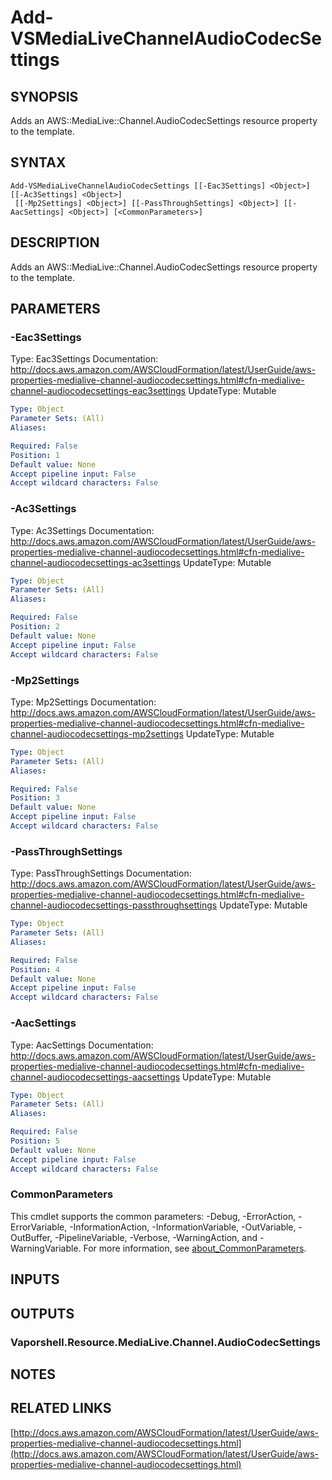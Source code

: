 # Add-VSMediaLiveChannelAudioCodecSettings

## SYNOPSIS
Adds an AWS::MediaLive::Channel.AudioCodecSettings resource property to the template.

## SYNTAX

```
Add-VSMediaLiveChannelAudioCodecSettings [[-Eac3Settings] <Object>] [[-Ac3Settings] <Object>]
 [[-Mp2Settings] <Object>] [[-PassThroughSettings] <Object>] [[-AacSettings] <Object>] [<CommonParameters>]
```

## DESCRIPTION
Adds an AWS::MediaLive::Channel.AudioCodecSettings resource property to the template.

## PARAMETERS

### -Eac3Settings
Type: Eac3Settings
Documentation: http://docs.aws.amazon.com/AWSCloudFormation/latest/UserGuide/aws-properties-medialive-channel-audiocodecsettings.html#cfn-medialive-channel-audiocodecsettings-eac3settings
UpdateType: Mutable

```yaml
Type: Object
Parameter Sets: (All)
Aliases:

Required: False
Position: 1
Default value: None
Accept pipeline input: False
Accept wildcard characters: False
```

### -Ac3Settings
Type: Ac3Settings
Documentation: http://docs.aws.amazon.com/AWSCloudFormation/latest/UserGuide/aws-properties-medialive-channel-audiocodecsettings.html#cfn-medialive-channel-audiocodecsettings-ac3settings
UpdateType: Mutable

```yaml
Type: Object
Parameter Sets: (All)
Aliases:

Required: False
Position: 2
Default value: None
Accept pipeline input: False
Accept wildcard characters: False
```

### -Mp2Settings
Type: Mp2Settings
Documentation: http://docs.aws.amazon.com/AWSCloudFormation/latest/UserGuide/aws-properties-medialive-channel-audiocodecsettings.html#cfn-medialive-channel-audiocodecsettings-mp2settings
UpdateType: Mutable

```yaml
Type: Object
Parameter Sets: (All)
Aliases:

Required: False
Position: 3
Default value: None
Accept pipeline input: False
Accept wildcard characters: False
```

### -PassThroughSettings
Type: PassThroughSettings
Documentation: http://docs.aws.amazon.com/AWSCloudFormation/latest/UserGuide/aws-properties-medialive-channel-audiocodecsettings.html#cfn-medialive-channel-audiocodecsettings-passthroughsettings
UpdateType: Mutable

```yaml
Type: Object
Parameter Sets: (All)
Aliases:

Required: False
Position: 4
Default value: None
Accept pipeline input: False
Accept wildcard characters: False
```

### -AacSettings
Type: AacSettings
Documentation: http://docs.aws.amazon.com/AWSCloudFormation/latest/UserGuide/aws-properties-medialive-channel-audiocodecsettings.html#cfn-medialive-channel-audiocodecsettings-aacsettings
UpdateType: Mutable

```yaml
Type: Object
Parameter Sets: (All)
Aliases:

Required: False
Position: 5
Default value: None
Accept pipeline input: False
Accept wildcard characters: False
```

### CommonParameters
This cmdlet supports the common parameters: -Debug, -ErrorAction, -ErrorVariable, -InformationAction, -InformationVariable, -OutVariable, -OutBuffer, -PipelineVariable, -Verbose, -WarningAction, and -WarningVariable. For more information, see [about_CommonParameters](http://go.microsoft.com/fwlink/?LinkID=113216).

## INPUTS

## OUTPUTS

### Vaporshell.Resource.MediaLive.Channel.AudioCodecSettings
## NOTES

## RELATED LINKS

[http://docs.aws.amazon.com/AWSCloudFormation/latest/UserGuide/aws-properties-medialive-channel-audiocodecsettings.html](http://docs.aws.amazon.com/AWSCloudFormation/latest/UserGuide/aws-properties-medialive-channel-audiocodecsettings.html)

